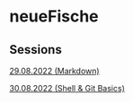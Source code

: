 #  neueFische

## Sessions

[29.08.2022 (Markdown)](sessions/29-08-2022.md)

[30.08.2022 (Shell & Git Basics)](sessions/30-08-2022.md)